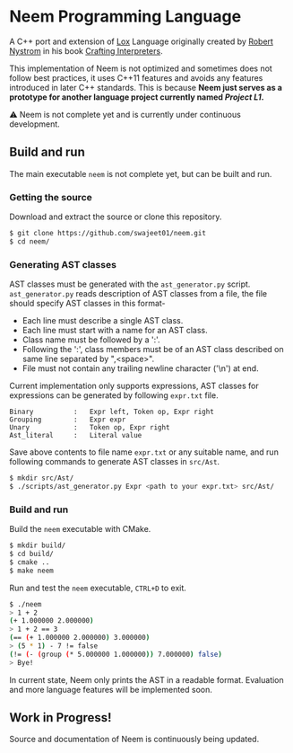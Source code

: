 # Neem Programming Language

A C++ port and extension of
[Lox](https://craftinginterpreters.com/the-lox-language.html)
Language originally created by
[Robert Nystrom](https://twitter.com/intent/user?screen_name=munificentbob)
in his book [Crafting Interpreters](https://craftinginterpreters.com/).

This implementation of Neem is not optimized and sometimes does not follow
best practices, it uses C++11 features and avoids any features introduced in
later C++ standards. This is because __Neem just serves as a prototype for
another language project currently named _Project L1_.__

:warning: Neem is not complete yet and is currently under continuous
development.

## Build and run

The main executable `neem` is not complete yet, but can be built and run.

### Getting the source

Download and extract the source or clone this repository.
```bash
$ git clone https://github.com/swajeet01/neem.git
$ cd neem/
```

### Generating AST classes

AST classes must be generated with the `ast_generator.py` script.
`ast_generator.py` reads description of AST classes from a file,
the file should specify AST classes in this format-

- Each line must describe a single AST class.
- Each line must start with a name for an AST class.
- Class name must be followed by a ':'.
- Following the ':', class members must be of an AST class described on same
line separated by ",\<space\>".
- File must not contain any trailing newline character ('\n') at end.

Current implementation only supports expressions, AST classes for expressions
can be generated by following `expr.txt` file.

```
Binary          :   Expr left, Token op, Expr right
Grouping        :   Expr expr
Unary           :   Token op, Expr right
Ast_literal     :   Literal value
```
Save above contents to file name `expr.txt` or any suitable name, and run
following commands to generate AST classes in `src/Ast`.

```bash
$ mkdir src/Ast/
$ ./scripts/ast_generator.py Expr <path to your expr.txt> src/Ast/
```

### Build and run

Build the `neem` executable with CMake.

```bash
$ mkdir build/
$ cd build/
$ cmake ..
$ make neem
```

Run and test the `neem` executable, `CTRL+D` to exit.

```bash
$ ./neem
> 1 + 2
(+ 1.000000 2.000000)
> 1 + 2 == 3
(== (+ 1.000000 2.000000) 3.000000)
> (5 * 1) - 7 != false
(!= (- (group (* 5.000000 1.000000)) 7.000000) false)
> Bye!
```

In current state, Neem only prints the AST in a readable format.
Evaluation and more language features will be implemented soon.

## Work in Progress!

Source and documentation of Neem is continuously being updated.
